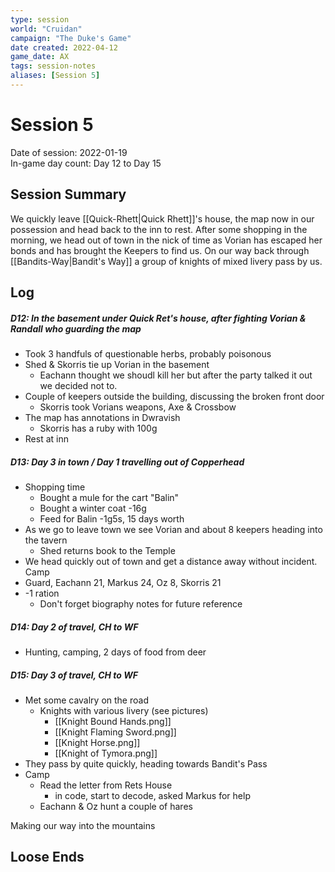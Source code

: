 ```yaml
---
type: session
world: "Cruidan"
campaign: "The Duke's Game"
date created: 2022-04-12
game_date: AX
tags: session-notes
aliases: [Session 5]
---
```

# Session 5
Date of session: 2022-01-19  
In-game day count: Day 12 to Day 15  

## Session Summary
We quickly leave [[Quick-Rhett|Quick Rhett]]'s house, the map now in our possession and head back to the inn to rest. After some shopping in the morning, we head out of town in the nick of time as Vorian has escaped her bonds and has brought the Keepers to find us. On our way back through [[Bandits-Way|Bandit's Way]] a group of knights of mixed livery pass by us.

## Log
##### D12: In the basement under Quick Ret's house, after fighting Vorian & Randall who guarding the map
- Took 3 handfuls of questionable herbs, probably poisonous
- Shed & Skorris tie up Vorian in the basement
	- Eachann thought we shoudl kill her but after the party talked it out we decided not to.
- Couple of keepers outside the building, discussing the broken front door
	- Skorris took Vorians weapons, Axe & Crossbow
- The map has annotations in Dwravish
	- Skorris has a ruby with 100g
- Rest at inn  

##### D13: Day 3 in town / Day 1 travelling out of Copperhead
- Shopping time
	- Bought a mule for the cart "Balin"
	- Bought a winter coat -16g
	- Feed for Balin -1g5s, 15 days worth
- As we go to leave town we see Vorian and about 8 keepers heading into the tavern
	- Shed returns book to the Temple
- We head quickly out of town and get a distance away without incident.
Camp
- Guard, Eachann 21, Markus 24, Oz 8, Skorris 21
- -1 ration
	- Don't forget biography notes for future reference

##### D14: Day 2 of travel, CH to WF
- Hunting, camping, 2 days of food from deer

##### D15: Day 3 of travel, CH to WF
- Met some cavalry on the road
	- Knights with various livery (see pictures)
		- [[Knight Bound Hands.png]]
		- [[Knight Flaming Sword.png]]
		- [[Knight Horse.png]]
		- [[Knight of Tymora.png]]
- They pass by quite quickly, heading towards Bandit's Pass
- Camp
	- Read the letter from Rets House
		- in code, start to decode, asked Markus for help
	- Eachann & Oz hunt a couple of hares

Making our way into the mountains




## Loose Ends

